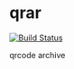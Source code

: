 # qrar

[![Build Status](https://travis-ci.org/L3n41c/qrar.svg?branch=master)](https://travis-ci.org/L3n41c/qrar)

qrcode archive
